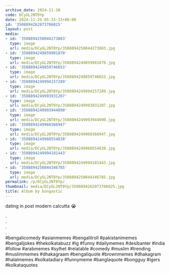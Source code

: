 ```yaml
---
archive_date: 2024-11-30
code: DCyGL2NT0Yp
date: 2024-11-25 05:33:33+00:00
id: '3508894262073706025'
layout: post
media:
- id: '3508894250044273883'
  type: image
  url: media/DCyGL2NT0Yp/3508894250044273883.jpg
- id: '3508894249859901870'
  type: image
  url: media/DCyGL2NT0Yp/3508894249859901870.jpg
- id: '3508894249859746653'
  type: image
  url: media/DCyGL2NT0Yp/3508894249859746653.jpg
- id: '3508894249994157289'
  type: image
  url: media/DCyGL2NT0Yp/3508894249994157289.jpg
- id: '3508894249993931207'
  type: image
  url: media/DCyGL2NT0Yp/3508894249993931207.jpg
- id: '3508894249993944090'
  type: image
  url: media/DCyGL2NT0Yp/3508894249993944090.jpg
- id: '3508894249960366947'
  type: image
  url: media/DCyGL2NT0Yp/3508894249960366947.jpg
- id: '3508894249960554838'
  type: image
  url: media/DCyGL2NT0Yp/3508894249960554838.jpg
- id: '3508894249994101443'
  type: image
  url: media/DCyGL2NT0Yp/3508894249994101443.jpg
- id: '3508894250044346785'
  type: image
  url: media/DCyGL2NT0Yp/3508894250044346785.jpg
permalink: /p/DCyGL2NT0Yp/
thumbnail: media/DCyGL2NT0Yp/3508894262073706025.jpg
title: Album by bongastic
---
```


dating in post modern calcutta 😭  
  
.  
.  
.  
.  
#bengalicomedy #asianmemes #bengalitroll #pakistanimemes #bengalijokes #thekolkatabuzz #ig #funny #dailymemes #desibanter #india #follow #arabmemes #sylhet #relatable #comedy #muslim #trending #muslimmemes #dhakagraam #bengaliquote #brownmemes #dhakagram #halalmemes #kolkatadiary #funnymeme #banglaquote #bongguy #igers #kolkataquotes